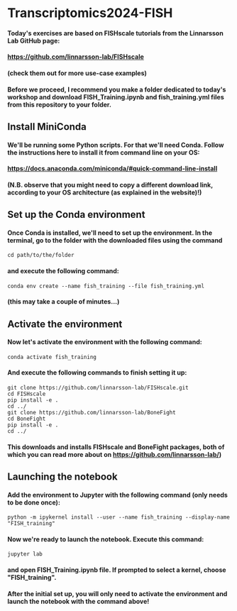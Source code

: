 # Transcriptomics2024-FISH
#### Today's exercises are based on FISHscale tutorials from the Linnarsson Lab GitHub page:
#### https://github.com/linnarsson-lab/FISHscale
#### (check them out for more use-case examples)
#### Before we proceed, I recommend you make a folder dedicated to today's workshop and download FISH_Training.ipynb and fish_training.yml files from this repository to your folder.
## Install MiniConda
#### We'll be running some Python scripts. For that we'll need Conda. Follow the instructions here to install it from command line on your OS:
#### https://docs.anaconda.com/miniconda/#quick-command-line-install
#### (N.B. observe that you might need to copy a different download link, according to your OS architecture (as explained in the website)!)
## Set up the Conda environment
#### Once Conda is installed, we'll need to set up the environment. In the terminal, go to the folder with the downloaded files using the command
```console
cd path/to/the/folder
```
#### and execute the following command:
```console
conda env create --name fish_training --file fish_training.yml
```
#### (this may take a couple of minutes...)

## Activate the environment
#### Now let's activate the environment with the following command:
```console
conda activate fish_training
```
#### And execute the following commands to finish setting it up:
```console
git clone https://github.com/linnarsson-lab/FISHscale.git
cd FISHscale
pip install -e .
cd ../
git clone https://github.com/linnarsson-lab/BoneFight
cd BoneFight
pip install -e .
cd ../
```
#### This downloads and installs FISHscale and BoneFight packages, both of which you can read more about on https://github.com/linnarsson-lab/)
## Launching the notebook
#### Add the environment to Jupyter with the following command (only needs to be done once):
```console
python -m ipykernel install --user --name fish_training --display-name "FISH_training"
```
#### Now we're ready to launch the notebook. Execute this command:
```console
jupyter lab
```
#### and open FISH_Training.ipynb file. If prompted to select a kernel, choose "FISH_training".
#### After the initial set up, you will only need to activate the environment and launch the notebook with the command above!
